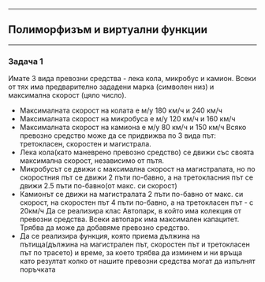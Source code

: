 ***
## Полиморфизъм и виртуални функции
***

### Задача 1 

Имате 3 вида превозни средства - лека кола, микробус и камион. Всеки от тях има предварително зададени марка (символен низ) и максимална скорост (цяло число).
- Максималната скорост на колата е м/у 180 км/ч и 240 км/ч
- Максималната скорост на микробуса е м/у 120 км/ч и 160 км/ч
- Максималната скорост на камиона е м/у 80 км/ч и 150 км/ч
Всяко превозно средство може да се придвижва по 3 вида път: третокласен, скоростен и магистрала.
- Лека кола(като маневрено превозно средство) се движи със своята максимална скорост, независимо от пътя.
- Микробусът се движи с максимална скорост на магистралата, но по скоростния път се движи 2 пъти по-бавно, а на третокласния път се движи 2.5 пъти по-бавно(от макс. си скорост)
- Камионът се движи на магистралата 2 пъти по-бавно от макс. си скорост, на скоростен път 4 пъти по-бавно, а на третокласен път - с 20км/ч
Да се реализира клас Автопарк, в който има колекция от превозни средства.
Всеки автопарк има максимален капацитет. Трябва да може да добавяме превозно средство.
- Да се реализира функция, която приема дължина на пътища(дължина на магистрален път, скоростен път и третокласен път по трасето) и време, за което трябва да изминем и ни връща като резултат колко от нашите превозни средства могат да изпълнят поръчката